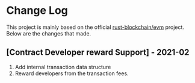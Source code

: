 # Change Log
This project is mainly based on the official [rust-blockchain/evm](https://github.com/rust-blockchain/evm) project.
Below are the changes that made.
 
## [Contract Developer reward Support] - 2021-02
 1. Add internal transaction data structure
 1. Reward developers from the transaction fees.
